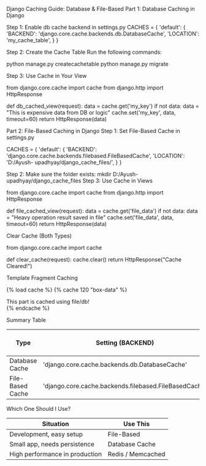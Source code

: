 Django Caching Guide: Database & File-Based
Part 1: Database Caching in Django

Step 1: Enable db cache backend in settings.py
CACHES = {
'default': {
'BACKEND': 'django.core.cache.backends.db.DatabaseCache',
'LOCATION': 'my_cache_table',
}
}

Step 2: Create the Cache Table
Run the following commands:

python manage.py createcachetable
python manage.py migrate

Step 3: Use Cache in Your View

from django.core.cache import cache
from django.http import HttpResponse

def db_cached_view(request):
data = cache.get('my_key')
if not data:
data = "This is expensive data from DB or logic"
cache.set('my_key', data, timeout=60)
return HttpResponse(data)

Part 2: File-Based Caching in Django
Step 1: Set File-Based Cache in settings.py

CACHES = {
'default': {
'BACKEND': 'django.core.cache.backends.filebased.FileBasedCache',
'LOCATION': 'D:/Ayush- upadhyay/django_cache_files/',
}
}

Step 2: Make sure the folder exists:
mkdir D:/Ayush- upadhyay/django_cache_files
Step 3: Use Cache in Views

from django.core.cache import cache
from django.http import HttpResponse

def file_cached_view(request):
data = cache.get('file_data')
if not data:
data = "Heavy operation result saved in file"
cache.set('file_data', data, timeout=60)
return HttpResponse(data)

Clear Cache (Both Types)

from django.core.cache import cache

def clear_cache(request):
cache.clear()
return HttpResponse("Cache Cleared!")

Template Fragment Caching

{% load cache %}
{% cache 120 "box-data" %}

<div>This part is cached using file/db!</div>
{% endcache %}

Summary Table

| Type             | Setting (BACKEND)                                     | Where it's stored  | Use Case                      |
| ---------------- | ----------------------------------------------------- | ------------------ | ----------------------------- |
| Database Cache   | 'django.core.cache.backends.db.DatabaseCache'         | Database Table     | Persistent, safe              |
| File-Based Cache | 'django.core.cache.backends.filebased.FileBasedCache' | Disk (file system) | Local development, easy debug |

Which One Should I Use?

| Situation                      | Use This          |
| ------------------------------ | ----------------- |
| Development, easy setup        | File-Based        |
| Small app, needs persistence   | Database Cache    |
| High performance in production | Redis / Memcached |
